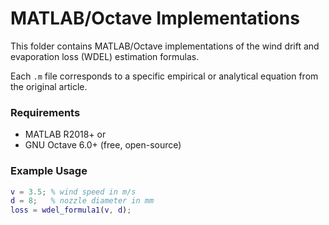 # MATLAB/Octave Implementations

This folder contains MATLAB/Octave implementations of the wind drift and evaporation loss (WDEL) estimation formulas.

Each `.m` file corresponds to a specific empirical or analytical equation from the original article.

### Requirements

- MATLAB R2018+ or
- GNU Octave 6.0+ (free, open-source)

### Example Usage

```matlab
v = 3.5; % wind speed in m/s
d = 8;   % nozzle diameter in mm
loss = wdel_formula1(v, d);
